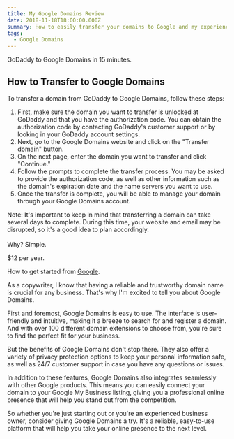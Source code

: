 ```yaml
---
title: My Google Domains Review
date: 2018-11-18T18:00:00.000Z
summary: How to easily transfer your domains to Google and my experience so far.
tags:
  - Google Domains
---
```

GoDaddy to Google Domains in 15 minutes.

## How to Transfer to Google Domains

To transfer a domain from GoDaddy to Google Domains, follow these steps:

1. First, make sure the domain you want to transfer is unlocked at GoDaddy and that you have the authorization code. You can obtain the authorization code by contacting GoDaddy's customer support or by looking in your GoDaddy account settings.
2. Next, go to the Google Domains website and click on the "Transfer domain" button.
3. On the next page, enter the domain you want to transfer and click "Continue."
4. Follow the prompts to complete the transfer process. You may be asked to provide the authorization code, as well as other information such as the domain's expiration date and the name servers you want to use.
5. Once the transfer is complete, you will be able to manage your domain through your Google Domains account.

Note: It's important to keep in mind that transferring a domain can take several days to complete. During this time, your website and email may be disrupted, so it's a good idea to plan accordingly.\
\
Why? Simple.

$12 per year.

How to get started from [Google](https://support.google.com/domains/answer/3453651?hl=en&ref_topic=3314003).

As a copywriter, I know that having a reliable and trustworthy domain name is crucial for any business. That's why I'm excited to tell you about Google Domains.

First and foremost, Google Domains is easy to use. The interface is user-friendly and intuitive, making it a breeze to search for and register a domain. And with over 100 different domain extensions to choose from, you're sure to find the perfect fit for your business.

But the benefits of Google Domains don't stop there. They also offer a variety of privacy protection options to keep your personal information safe, as well as 24/7 customer support in case you have any questions or issues.

In addition to these features, Google Domains also integrates seamlessly with other Google products. This means you can easily connect your domain to your Google My Business listing, giving you a professional online presence that will help you stand out from the competition.

So whether you're just starting out or you're an experienced business owner, consider giving Google Domains a try. It's a reliable, easy-to-use platform that will help you take your online presence to the next level.